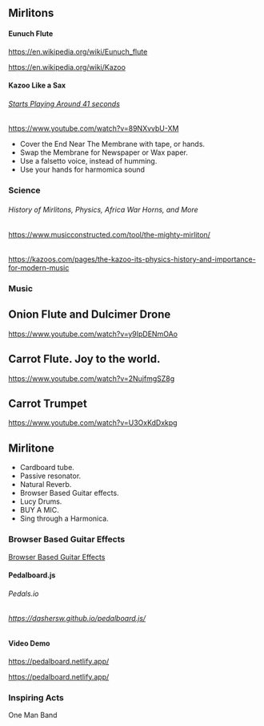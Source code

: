 ## Mirlitons

#### Eunuch Flute

https://en.wikipedia.org/wiki/Eunuch_flute

https://en.wikipedia.org/wiki/Kazoo

#### Kazoo Like a Sax

###### [Starts Playing Around 41 seconds](https://www.youtube.com/watch?v=89NXvvbU-XM)

https://www.youtube.com/watch?v=89NXvvbU-XM

- Cover the End Near The Membrane with tape, or hands. 
- Swap the Membrane for Newspaper or Wax paper. 
- Use a falsetto voice, instead of humming.
- Use your hands for harmomica sound

### Science

###### History of Mirlitons, Physics, Africa War Horns, and More

https://www.musicconstructed.com/tool/the-mighty-mirliton/

######

https://kazoos.com/pages/the-kazoo-its-physics-history-and-importance-for-modern-music

### Music

## Onion Flute and Dulcimer Drone

https://www.youtube.com/watch?v=y9IpDENmOAo

## Carrot Flute. Joy to the world.

https://www.youtube.com/watch?v=2NujfmgSZ8g

## Carrot Trumpet

https://www.youtube.com/watch?v=U3OxKdDxkpg



## Mirlitone

- Cardboard tube.
- Passive resonator.
- Natural Reverb.
- Browser Based Guitar effects.
- Lucy Drums.
- BUY A MIC. 
- Sing through a Harmonica.

### Browser Based Guitar Effects

[Browser Based Guitar Effects](https://www.google.com/search?q=browser+guitar+effects&newwindow=1&sxsrf=ALiCzsaCBqFONiPDvTm2lSA_e5N6Yuv55Q%3A1663032526538&ei=ztwfY9a8IJ2Nr7wP35i4uAU&ved=0ahUKEwjW2_n3zpD6AhWdxosBHV8MDlcQ4dUDCA4&uact=5&oq=browser+guitar+effects&gs_lcp=Cgdnd3Mtd2l6EAMyBAgjECc6BwgjELACECdKBQg8EgEySgQIQRgBSgQIRhgAUMAGWJ0gYI8haAJwAHgAgAFYiAHHAZIBATOYAQCgAQHAAQE&sclient=gws-wiz)

#### Pedalboard.js

###### Pedals.io

###### https://dashersw.github.io/pedalboard.js/

#### Video Demo

https://pedalboard.netlify.app/

https://pedalboard.netlify.app/


### Inspiring Acts

One Man Band
